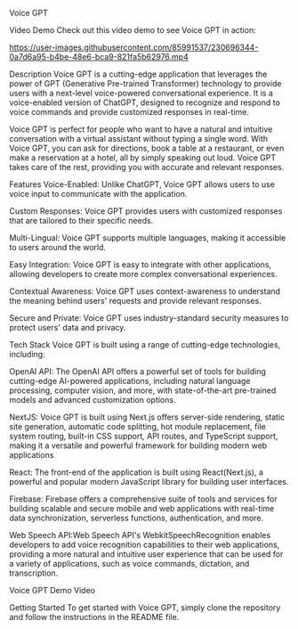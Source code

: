 Voice GPT

Video Demo
Check out this video demo to see Voice GPT in action:


https://user-images.githubusercontent.com/85991537/230696344-0a7d6a95-b4be-48e6-bca9-821fa5b62976.mp4


Description
Voice GPT is a cutting-edge application that leverages the power of GPT (Generative Pre-trained Transformer) technology to provide users with a next-level voice-powered conversational experience. It is a voice-enabled version of ChatGPT, designed to recognize and respond to voice commands and provide customized responses in real-time.

Voice GPT is perfect for people who want to have a natural and intuitive conversation with a virtual assistant without typing a single word. With Voice GPT, you can ask for directions, book a table at a restaurant, or even make a reservation at a hotel, all by simply speaking out loud. Voice GPT takes care of the rest, providing you with accurate and relevant responses.

Features
Voice-Enabled: Unlike ChatGPT, Voice GPT allows users to use voice input to communicate with the application.

Custom Responses: Voice GPT provides users with customized responses that are tailored to their specific needs.

Multi-Lingual: Voice GPT supports multiple languages, making it accessible to users around the world.

Easy Integration: Voice GPT is easy to integrate with other applications, allowing developers to create more complex conversational experiences.

Contextual Awareness: Voice GPT uses context-awareness to understand the meaning behind users' requests and provide relevant responses.

Secure and Private: Voice GPT uses industry-standard security measures to protect users' data and privacy.

Tech Stack
Voice GPT is built using a range of cutting-edge technologies, including:

OpenAI API: The OpenAI API offers a powerful set of tools for building cutting-edge AI-powered applications, including natural language processing, computer vision, and more, with state-of-the-art pre-trained models and advanced customization options.

NextJS: Voice GPT is built using Next.js offers server-side rendering, static site generation, automatic code splitting, hot module replacement, file system routing, built-in CSS support, API routes, and TypeScript support, making it a versatile and powerful framework for building modern web applications

React: The front-end of the application is built using React(Next.js), a powerful and popular modern JavaScript library for building user interfaces.

Firebase: Firebase offers a comprehensive suite of tools and services for building scalable and secure mobile and web applications with real-time data synchronization, serverless functions, authentication, and more.

Web Speech API:Web Speech API's WebkitSpeechRecognition enables developers to add voice recognition capabilities to their web applications, providing a more natural and intuitive user experience that can be used for a variety of applications, such as voice commands, dictation, and transcription.



Voice GPT Demo Video

Getting Started
To get started with Voice GPT, simply clone the repository and follow the instructions in the README file.
